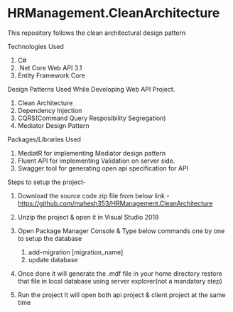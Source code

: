 
# HRManagement.CleanArchitecture
This repository follows the clean architectural design pattern

Technologies Used 
1) C#
2) .Net Core Web API 3.1
3) Entity Framework Core

Design Patterns Used While Developing Web API Project.
1) Clean Architecture
2) Dependency Injection
3) CQRS(Command Query Resposibility Segregation)
4) Mediator Design Pattern

Packages/Libraries Used
1) MediatR for implementing Mediator design pattern
2) Fluent API for implementing Validation on server side.
3) Swagger tool for generating open api specification for API

Steps to setup the project-

1) Download the source code zip file from below link  -
   https://github.com/mahesh353/HRManagement.CleanArchitecture

2) Unzip the project & open it in Visual Studio 2019

3) Open Package Manager Console & Type below commands one by one to setup the database
   
   1) add-migration [migration_name]
   2) update database
   
4) Once done it will generate the .mdf file in your home directory restore that file in local database using server explorer(not a mandatory step)
5) Run the project It will open both api project & client project at the same time
  
